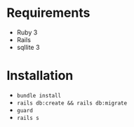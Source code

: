 # Requirements

- Ruby 3
- Rails
- sqllite 3

# Installation

- `bundle install`
- `rails db:create && rails db:migrate`
- `guard`
- `rails s`